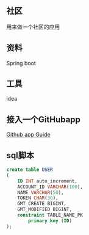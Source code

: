 ## 社区
 用来做一个社区的应用
## 资料
Spring boot
## 工具
idea
## 接入一个GitHubapp
[Github app Guide](https://developer.github.com/apps/building-github-apps/creating-a-github-app/)

## sql脚本
```sql
create table USER
(
	ID INT auto_increment,
	ACCOUNT_ID VARCHAR(100),
	NAME VARCHAR(50),
	TOKEN CHAR(36),
	GMT_CREATE BIGINT,
	GMT_MODIFIED BIGINT,
	constraint TABLE_NAME_PK
		primary key (ID)
);
```